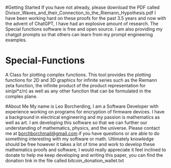 #Getting Started
If you have not already, please download the PDF called Divisor_Waves_and_their_Connection_to_the_Riemann_Hypothesis.pdf
I have been working hard on these proofs for the past 3.5 years and now with the advent of ChatGPT, I have had an explosive amount of research.
The Special functions software is free and open source. I am also providing my chatgpt prompts so that others can learn from my prompt engineering examples.

# Special-Functions
A Class for plotting complex functions. This tool provides the plotting functions for 2D and 3D graphics for infinite series such as the Riemann zeta function, 
the infinite product of the product representation for sin(pi*z/n) as well as any other function that can be formulated in the complex plane.

#About Me
My name is Leo Borcherding, I am a Software Developer with experience working on programs for encryption of firmware devices. I have a background in electrical
engineering and my passion is mathematics as well as art. I am developing this software so that we can further our understanding of mathematics, physics, 
and the universe. Please contact me at borchborchmail@gmail.com if you have questions or are able to do something interesting with my software or math.
Ultimately knowledge should be free however it takes a lot of time and work to develop these mathematics proofs and software, I would really appreciate it feel
inclined to donate to help me keep developing and writing this paper, you can find the donation link in the file called bitcoin_donation_wallet.txt
